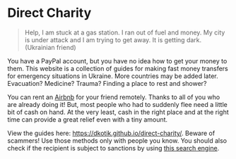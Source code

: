 # Direct Charity

> Help, I am stuck at a gas station. I ran out of fuel and money. My city is under attack and I am trying to get away. It is getting dark. (Ukrainian friend)

You have a PayPal account, but you have no idea how to get your money to them. This website is a collection of guides for making fast money transfers for emergency situations in Ukraine. More countries may be added later. Evacuation? Medicine? Trauma? Finding a place to rest and shower?

You can rent an [Airbnb](https://www.airbnb.com/) for your friend remotely. Thanks to all of you who are already doing it! But, most people who had to suddenly flee need a little bit of cash on hand. At the very least, cash in the right place and at the right time can provide a great relief even with a tiny amount.

View the guides here: <https://dkotik.github.io/direct-charity/>. Beware of scammers! Use those methods only with people you know. You should also check if the recipient is subject to sanctions by using [this search engine](https://sanctionssearch.ofac.treas.gov/).
